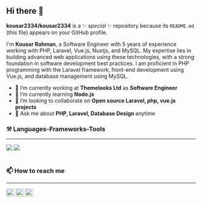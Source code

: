 ## Hi there 👋 

**kousar2334/kousar2334** is a ✨ _special_ ✨ repository because its `README.md` (this file) appears on your GitHub profile.
<p>
  I'm <b>Kousar Rahman</b>, a Software Engineer with 5 years of experience working with PHP, Laravel,  Vue.js, Nuxtjs, and MySQL. My expertise lies in building advanced web applications using these technologies, with a strong foundation in software development best practices. I am proficient in PHP programming with the Laravel framework, front-end development using Vue.js, and database management using MySQL.
</p>

- 🔭 I’m currently working at <b>Themelooks Ltd</b> as <b>Software Engineer</b>
- 🌱 I’m currently learning <b>Node.js</b>
- 👯 I’m looking to collaborate on <b>Open source Laravel, php, vue.js projects</b>
- 💬 Ask me about <b>PHP, Laravel, Database Design </b> anytime
  
<h3>⚒️ Languages-Frameworks-Tools</h2>
<hr>
<div>
    <img src="https://skillicons.dev/icons?i=php,laravel,mysql,docker,javascript,jquery,vuejs,aws,linux,nuxtjs" />
    <img src="https://skillicons.dev/icons?i=html,css,vscode,github,bootstrap,git" /><br>
</div>
<br>
<h3>📫 How to reach me</h2>
<hr>
<div>
<a href="https://www.linkedin.com/in/kousarrahman/"><img align="left" alt="LinkedIn" width="22px" src="https://cdn.jsdelivr.net/npm/simple-icons@v3/icons/linkedin.svg" /></a>
<a href="kousar.cse2334@gmail.com"><img align="left" alt="Twitter" width="22px" src="https://cdn.jsdelivr.net/npm/simple-icons@v3/icons/gmail.svg" /></a>
<a href="https://www.facebook.com/kousarrahman"><img align="left" alt="Twitter" width="22px" src="https://cdn.jsdelivr.net/npm/simple-icons@v3/icons/facebook.svg" /></a>
</div>
<br />
